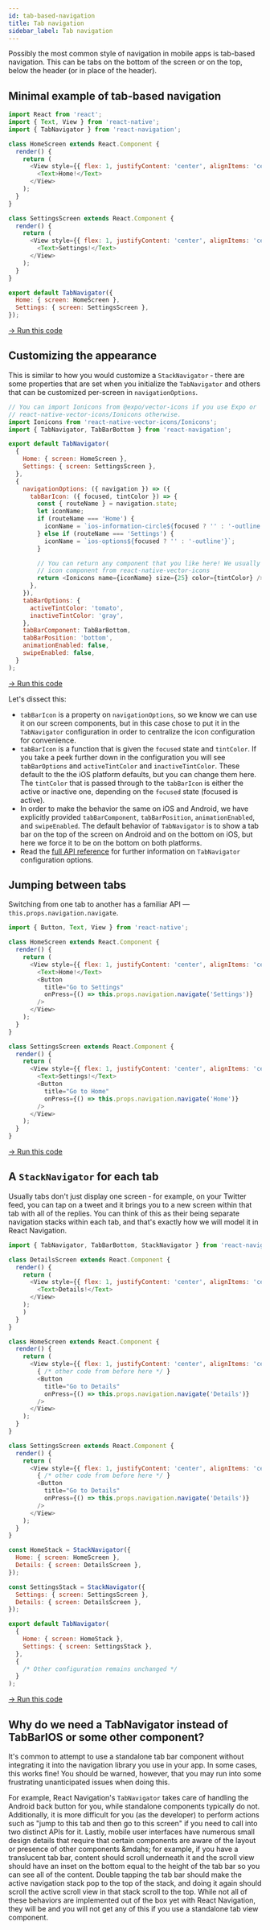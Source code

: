 ```yaml
---
id: tab-based-navigation
title: Tab navigation
sidebar_label: Tab navigation
---
```


Possibly the most common style of navigation in mobile apps is tab-based navigation. This can be tabs on the bottom of the screen or on the top, below the header (or in place of the header).

## Minimal example of tab-based navigation

```js
import React from 'react';
import { Text, View } from 'react-native';
import { TabNavigator } from 'react-navigation';

class HomeScreen extends React.Component {
  render() {
    return (
      <View style={{ flex: 1, justifyContent: 'center', alignItems: 'center' }}>
        <Text>Home!</Text>
      </View>
    );
  }
}

class SettingsScreen extends React.Component {
  render() {
    return (
      <View style={{ flex: 1, justifyContent: 'center', alignItems: 'center' }}>
        <Text>Settings!</Text>
      </View>
    );
  }
}

export default TabNavigator({
  Home: { screen: HomeScreen },
  Settings: { screen: SettingsScreen },
});
```

<a href="https://snack.expo.io/@react-navigation/basic-tabs" target="blank" class="run-code-button">&rarr; Run this code</a>

## Customizing the appearance

This is similar to how you would customize a `StackNavigator` &dash; there are some properties that are set when you initialize the `TabNavigator` and others that can be customized per-screen in `navigationOptions`.

```js
// You can import Ionicons from @expo/vector-icons if you use Expo or
// react-native-vector-icons/Ionicons otherwise.
import Ionicons from 'react-native-vector-icons/Ionicons';
import { TabNavigator, TabBarBottom } from 'react-navigation';

export default TabNavigator(
  {
    Home: { screen: HomeScreen },
    Settings: { screen: SettingsScreen },
  },
  {
    navigationOptions: ({ navigation }) => ({
      tabBarIcon: ({ focused, tintColor }) => {
        const { routeName } = navigation.state;
        let iconName;
        if (routeName === 'Home') {
          iconName = `ios-information-circle${focused ? '' : '-outline'}`;
        } else if (routeName === 'Settings') {
          iconName = `ios-options${focused ? '' : '-outline'}`;
        }

        // You can return any component that you like here! We usually use an
        // icon component from react-native-vector-icons
        return <Ionicons name={iconName} size={25} color={tintColor} />;
      },
    }),
    tabBarOptions: {
      activeTintColor: 'tomato',
      inactiveTintColor: 'gray',
    },
    tabBarComponent: TabBarBottom,
    tabBarPosition: 'bottom',
    animationEnabled: false,
    swipeEnabled: false,
  }
);
```

<a href="https://snack.expo.io/@react-navigation/tabs-with-icons" target="blank" class="run-code-button">&rarr; Run this code</a>

Let's dissect this:

* `tabBarIcon` is a property on `navigationOptions`, so we know we can use it on our screen components, but in this case chose to put it in the `TabNavigator` configuration in order to centralize the icon configuration for convenience.
* `tabBarIcon` is a function that is given the `focused` state and `tintColor`. If you take a peek further down in the configuration you will see `tabBarOptions` and `activeTintColor` and `inactiveTintColor`. These default to the the iOS platform defaults, but you can change them here. The `tintColor` that is passed through to the `tabBarIcon` is either the active or inactive one, depending on the `focused` state (focused is active).
* In order to make the behavior the same on iOS and Android, we have explicitly provided `tabBarComponent`, `tabBarPosition`, `animationEnabled`, and `swipeEnabled`. The default behavior of `TabNavigator` is to show a tab bar on the top of the screen on Android and on the bottom on iOS, but here we force it to be on the bottom on both platforms.
* Read the [full API reference](tab-navigator.html) for further information on `TabNavigator` configuration options.

## Jumping between tabs

Switching from one tab to another has a familiar API &mdash; `this.props.navigation.navigate`.

```js
import { Button, Text, View } from 'react-native';

class HomeScreen extends React.Component {
  render() {
    return (
      <View style={{ flex: 1, justifyContent: 'center', alignItems: 'center' }}>
        <Text>Home!</Text>
        <Button
          title="Go to Settings"
          onPress={() => this.props.navigation.navigate('Settings')}
        />
      </View>
    );
  }
}

class SettingsScreen extends React.Component {
  render() {
    return (
      <View style={{ flex: 1, justifyContent: 'center', alignItems: 'center' }}>
        <Text>Settings!</Text>
        <Button
          title="Go to Home"
          onPress={() => this.props.navigation.navigate('Home')}
        />
      </View>
    );
  }
}
```

<a href="https://snack.expo.io/@react-navigation/jumping-between-tabs" target="blank" class="run-code-button">&rarr; Run this code</a>

## A `StackNavigator` for each tab

Usually tabs don't just display one screen &dash; for example, on your Twitter feed, you can tap on a tweet and it brings you to a new screen within that tab with all of the replies. You can think of this as their being separate navigation stacks within each tab, and that's exactly how we will model it in React Navigation.

```js
import { TabNavigator, TabBarBottom, StackNavigator } from 'react-navigation';

class DetailsScreen extends React.Component {
  render() {
    return (
      <View style={{ flex: 1, justifyContent: 'center', alignItems: 'center' }}>
        <Text>Details!</Text>
      </View>
    );
    )
  }
}

class HomeScreen extends React.Component {
  render() {
    return (
      <View style={{ flex: 1, justifyContent: 'center', alignItems: 'center' }}>
        { /* other code from before here */ }
        <Button
          title="Go to Details"
          onPress={() => this.props.navigation.navigate('Details')}
        />
      </View>
    );
  }
}

class SettingsScreen extends React.Component {
  render() {
    return (
      <View style={{ flex: 1, justifyContent: 'center', alignItems: 'center' }}>
        { /* other code from before here */ }
        <Button
          title="Go to Details"
          onPress={() => this.props.navigation.navigate('Details')}
        />
      </View>
    );
  }
}

const HomeStack = StackNavigator({
  Home: { screen: HomeScreen },
  Details: { screen: DetailsScreen },
});

const SettingsStack = StackNavigator({
  Settings: { screen: SettingsScreen },
  Details: { screen: DetailsScreen },
});

export default TabNavigator(
  {
    Home: { screen: HomeStack },
    Settings: { screen: SettingsStack },
  },
  {
    /* Other configuration remains unchanged */
  }
);
```
<a href="https://snack.expo.io/@react-navigation/stacks-in-tabs" target="blank" class="run-code-button">&rarr; Run this code</a>

## Why do we need a TabNavigator instead of TabBarIOS or some other component?

It's common to attempt to use a standalone tab bar component without integrating it into the navigation library you use in your app. In some cases, this works fine! You should be warned, however, that you may run into some frustrating unanticipated issues when doing this.

For example, React Navigation's `TabNavigator` takes care of handling the Android back button for you, while standalone components typically do not. Additionally, it is more difficult for you (as the developer) to perform actions such as "jump to this tab and then go to this screen" if you need to call into two distinct APIs for it. Lastly, mobile user interfaces have numerous small design details that require that certain components are aware of the layout or presence of other components &mdahs; for example, if you have a translucent tab bar, content should scroll underneath it and the scroll view should have an inset on the bottom equal to the height of the tab bar so you can see all of the content. Double tapping the tab bar should make the active navigation stack pop to the top of the stack, and doing it again should scroll the active scroll view in that stack scroll to the top. While not all of these behaviors are implemented out of the box yet with React Navigation, they will be and you will not get any of this if you use a standalone tab view component.
